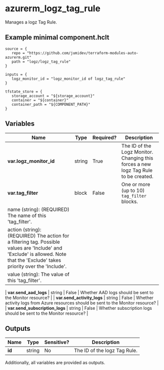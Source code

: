 # azurerm_logz_tag_rule

Manages a logz Tag Rule.

## Example minimal component.hclt

```hcl
source = {
   repo = "https://github.com/jumidev/terraform-modules-auto-azurerm.git" 
   path = "logz/logz_tag_rule" 
}

inputs = {
   logz_monitor_id = "logz_monitor_id of logz_tag_rule" 
}

tfstate_store = {
   storage_account = "${storage_account}" 
   container = "${container}" 
   container_path = "${COMPONENT_PATH}" 
}

```

## Variables

| Name | Type | Required? |  Description |
| ---- | ---- | --------- |  ----------- |
| **var.logz_monitor_id** | string | True | The ID of the Logz Monitor. Changing this forces a new logz Tag Rule to be created. | 
| **var.tag_filter** | block | False | One or more (up to 10) `tag_filter` blocks. | | `tag_filter` block structure: || 
|   name (string): (REQUIRED) The name of this 'tag_filter'. ||
|   action (string): (REQUIRED) The action for a filtering tag. Possible values are 'Include' and 'Exclude' is allowed. Note that the 'Exclude' takes priority over the 'Include'. ||
|   value (string): The value of this 'tag_filter'. ||

| **var.send_aad_logs** | string | False | Whether AAD logs should be sent to the Monitor resource? | 
| **var.send_activity_logs** | string | False | Whether activity logs from Azure resources should be sent to the Monitor resource? | 
| **var.send_subscription_logs** | string | False | Whether subscription logs should be sent to the Monitor resource? | 



## Outputs

| Name | Type | Sensitive? | Description |
| ---- | ---- | --------- | --------- |
| **id** | string | No  | The ID of the logz Tag Rule. | 

Additionally, all variables are provided as outputs.
